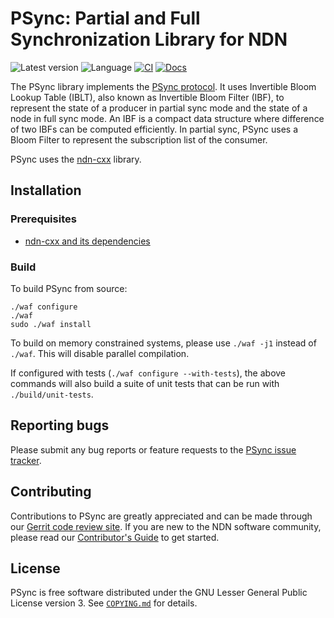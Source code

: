# PSync: Partial and Full Synchronization Library for NDN

![Latest version](https://img.shields.io/github/v/tag/named-data/PSync?label=Latest%20version)
![Language](https://img.shields.io/badge/C%2B%2B-17-blue)
[![CI](https://github.com/named-data/PSync/actions/workflows/ci.yml/badge.svg)](https://github.com/named-data/PSync/actions/workflows/ci.yml)
[![Docs](https://github.com/named-data/PSync/actions/workflows/docs.yml/badge.svg)](https://github.com/named-data/PSync/actions/workflows/docs.yml)

The PSync library implements the
[PSync protocol](https://named-data.net/wp-content/uploads/2017/05/scalable_name-based_data_synchronization.pdf).
It uses Invertible Bloom Lookup Table (IBLT), also known as Invertible Bloom Filter (IBF),
to represent the state of a producer in partial sync mode and the state of a node in full
sync mode. An IBF is a compact data structure where difference of two IBFs can be computed
efficiently. In partial sync, PSync uses a Bloom Filter to represent the subscription list
of the consumer.

PSync uses the [ndn-cxx](https://github.com/named-data/ndn-cxx) library.

## Installation

### Prerequisites

* [ndn-cxx and its dependencies](https://docs.named-data.net/ndn-cxx/current/INSTALL.html)

### Build

To build PSync from source:

    ./waf configure
    ./waf
    sudo ./waf install

To build on memory constrained systems, please use `./waf -j1` instead of `./waf`. This
will disable parallel compilation.

If configured with tests (`./waf configure --with-tests`), the above commands will also
build a suite of unit tests that can be run with `./build/unit-tests`.

## Reporting bugs

Please submit any bug reports or feature requests to the
[PSync issue tracker](https://redmine.named-data.net/projects/psync/issues).

## Contributing

Contributions to PSync are greatly appreciated and can be made through our
[Gerrit code review site](https://gerrit.named-data.net/).
If you are new to the NDN software community, please read our [Contributor's Guide](
https://github.com/named-data/.github/blob/main/CONTRIBUTING.md) to get started.

## License

PSync is free software distributed under the GNU Lesser General Public License version 3.
See [`COPYING.md`](COPYING.md) for details.
